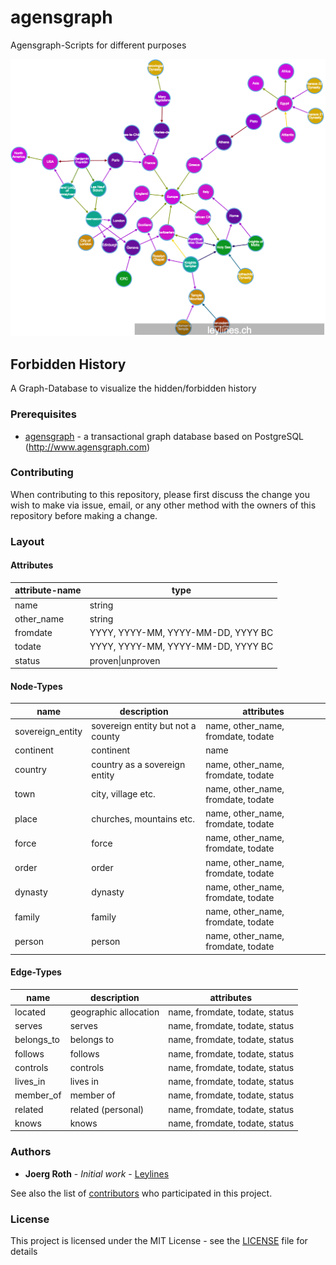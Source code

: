 # agensgraph
Agensgraph-Scripts for different purposes

![first impression](./forbidden_history.png)

## Forbidden History

A Graph-Database to visualize the hidden/forbidden history

### Prerequisites

* [agensgraph](https://github.com/bitnine-oss/agensgraph) - a transactional graph database based on PostgreSQL (http://www.agensgraph.com)

### Contributing

When contributing to this repository, please first discuss the change you wish to make via issue, email, or any other method with the owners of this repository before making a change.

### Layout

#### Attributes

|attribute-name|type|
|---|---|
|name|string|
|other_name|string|
|fromdate|YYYY, YYYY-MM, YYYY-MM-DD, YYYY BC|
|todate|YYYY, YYYY-MM, YYYY-MM-DD, YYYY BC|
|status|proven\|unproven|

#### Node-Types

|name|description|attributes|
|---|---|---|
|sovereign_entity|sovereign entity but not a county|name, other_name, fromdate, todate|
|continent|continent|name|
|country|country as a sovereign entity|name, other_name, fromdate, todate|
|town|city, village etc.|name, other_name, fromdate, todate|
|place|churches, mountains etc.|name, other_name, fromdate, todate|
|force|force|name, other_name, fromdate, todate|
|order|order|name, other_name, fromdate, todate|
|dynasty|dynasty|name, other_name, fromdate, todate|
|family|family|name, other_name, fromdate, todate|
|person|person|name, other_name, fromdate, todate|

#### Edge-Types

|name|description|attributes|
|---|---|---|
|located|geographic allocation|name, fromdate, todate, status|
|serves|serves|name, fromdate, todate, status|
|belongs_to|belongs to|name, fromdate, todate, status|
|follows|follows|name, fromdate, todate, status|
|controls|controls|name, fromdate, todate, status|
|lives_in|lives in|name, fromdate, todate, status|
|member_of|member of|name, fromdate, todate, status|
|related|related (personal)|name, fromdate, todate, status|
|knows|knows|name, fromdate, todate, status|

### Authors

* **Joerg Roth** - *Initial work* - [Leylines](https://github.com/leylines)

See also the list of [contributors](https://github.com/leylines/agensgraph/contributors) who participated in this project.

### License

This project is licensed under the MIT License - see the [LICENSE](LICENSE) file for details



